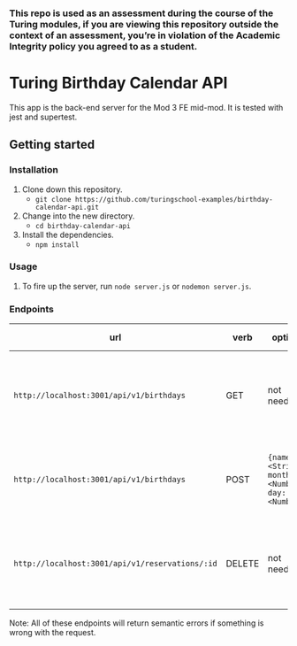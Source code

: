### This repo is used as an assessment during the course of the Turing modules, if you are viewing this repository outside the context of an assessment, you’re in violation of the Academic Integrity policy you agreed to as a student.

# Turing Birthday Calendar API

This app is the back-end server for the Mod 3 FE mid-mod. It is tested with jest and supertest.

## Getting started

### Installation

1. Clone down this repository.
    - `git clone https://github.com/turingschool-examples/birthday-calendar-api.git`
2. Change into the new directory.
    - `cd birthday-calendar-api`
3. Install the dependencies.
    - `npm install`

### Usage

1. To fire up the server, run `node server.js` or `nodemon server.js`.

### Endpoints

| url | verb | options | sample response |
| ----|------|---------|---------------- |
| `http://localhost:3001/api/v1/birthdays` | GET | not needed | Array of all existing birthdays: `[{ id: 18907224, name: 'Christie', month: 10, day: 23 }]` |
| `http://localhost:3001/api/v1/birthdays` | POST | `{name: <String>, month: <Number>, day: <Number>}` | New birthday: `{ id: 18939837, name: 'Kayla', month: 5, day: 15 }` |
| `http://localhost:3001/api/v1/reservations/:id` | DELETE | not needed | Array of all remaining birthdays: `[{ id: 18907224, name: 'Christie', month: 10, day: 23 }]` |

Note: All of these endpoints will return semantic errors if something is wrong with the request.
